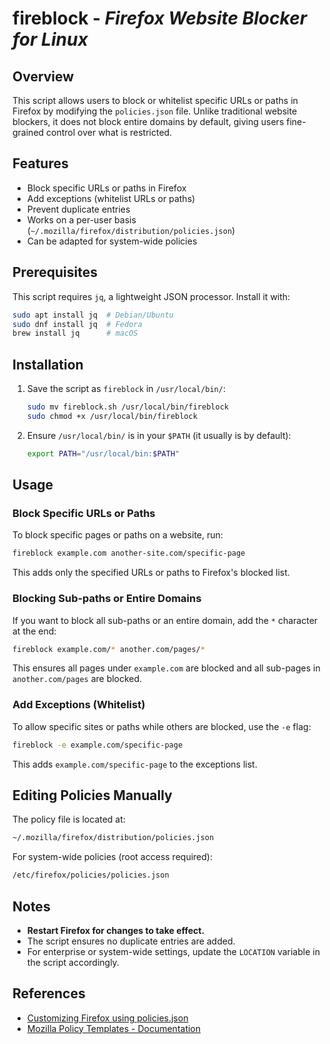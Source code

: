# fireblock - _Firefox Website Blocker for Linux_

## Overview

This script allows users to block or whitelist specific URLs or paths in Firefox by modifying the `policies.json` file. Unlike traditional website blockers, it does not block entire domains by default, giving users fine-grained control over what is restricted.

## Features

- Block specific URLs or paths in Firefox
- Add exceptions (whitelist URLs or paths)
- Prevent duplicate entries
- Works on a per-user basis (`~/.mozilla/firefox/distribution/policies.json`)
- Can be adapted for system-wide policies

## Prerequisites

This script requires `jq`, a lightweight JSON processor. Install it with:

```sh
sudo apt install jq  # Debian/Ubuntu
sudo dnf install jq  # Fedora
brew install jq      # macOS
```

## Installation

1. Save the script as `fireblock` in `/usr/local/bin/`:
      ```sh
      sudo mv fireblock.sh /usr/local/bin/fireblock
      sudo chmod +x /usr/local/bin/fireblock
      ```
2. Ensure `/usr/local/bin/` is in your `$PATH` (it usually is by default):
      ```sh
      export PATH="/usr/local/bin:$PATH"
      ```

## Usage

### Block Specific URLs or Paths

To block specific pages or paths on a website, run:

```sh
fireblock example.com another-site.com/specific-page
```

This adds only the specified URLs or paths to Firefox's blocked list.

### Blocking Sub-paths or Entire Domains

If you want to block all sub-paths or an entire domain, add the `*` character at the end:

```sh
fireblock example.com/* another.com/pages/*
```

This ensures all pages under `example.com` are blocked and all sub-pages in `another.com/pages` are blocked.

### Add Exceptions (Whitelist)

To allow specific sites or paths while others are blocked, use the `-e` flag:

```sh
fireblock -e example.com/specific-page
```

This adds `example.com/specific-page` to the exceptions list.

## Editing Policies Manually

The policy file is located at:

```sh
~/.mozilla/firefox/distribution/policies.json
```

For system-wide policies (root access required):

```sh
/etc/firefox/policies/policies.json
```

## Notes

- **Restart Firefox for changes to take effect.**
- The script ensures no duplicate entries are added.
- For enterprise or system-wide settings, update the `LOCATION` variable in the script accordingly.

## References

- [Customizing Firefox using policies.json](https://support.mozilla.org/en-US/kb/customizing-firefox-using-policiesjson)
- [Mozilla Policy Templates - Documentation ](https://mozilla.github.io/policy-templates)
